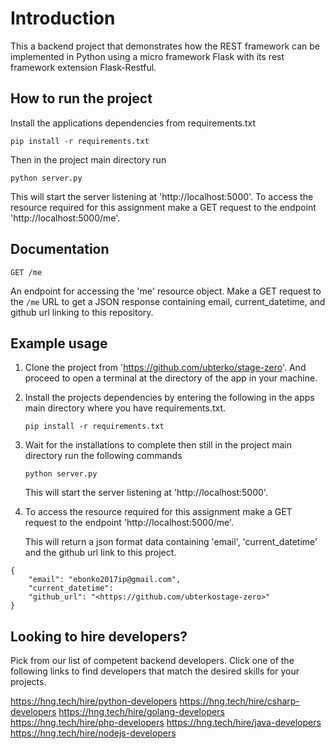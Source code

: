 # Introduction
This a backend project that demonstrates how the REST framework can be implemented in Python using a micro framework Flask with its rest framework extension Flask-Restful.

## How to run the project 
Install the applications dependencies from requirements.txt

`pip install -r requirements.txt` 

Then in the project main directory run

`python server.py`

This will start the server listening at 'http://localhost:5000'. To access the resource required for this assignment make a GET request to the endpoint 'http://localhost:5000/me'.

## Documentation 

`GET /me`

An endpoint for accessing the 'me' resource object. Make a GET request to the  `/me` URL to get a JSON response containing email, current_datetime, and github url linking to this repository.


## Example usage 

1. Clone the project from 'https://github.com/ubterko/stage-zero'. And proceed to open a terminal at the directory of the app in your machine. 

2. Install the projects dependencies by entering the following in the apps main directory where you have requirements.txt.

   ```pip install -r requirements.txt```

3. Wait for the installations to complete then still in the project main directory run the following commands

     `python server.py`

    This will start the server listening at 'http://localhost:5000'. 

4. To access the resource required for this assignment make a GET request to the endpoint 'http://localhost:5000/me'. 

    This will return a json format data containing 'email', 'current_datetime' and the github url link to this project.

```
{ 
    "email": "ebonko2017ip@gmail.com",
    "current_datetime": 
    "github_url": "<https://github.com/ubterkostage-zero>"
}
```

## Looking to hire developers? 
Pick from our list of competent backend developers. Click one of the following links to find developers that match the desired skills for your projects. 

https://hng.tech/hire/python-developers
https://hng.tech/hire/csharp-developers
https://hng.tech/hire/golang-developers
https://hng.tech/hire/php-developers
https://hng.tech/hire/java-developers
https://hng.tech/hire/nodejs-developers